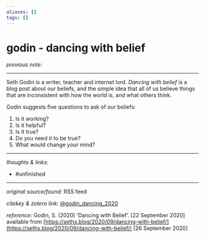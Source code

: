 ```yaml
---
aliases: []
tags: []
---
```


# godin - dancing with belief

_previous note:_ 

---

Seth Godin is a writer, teacher and internet lord. _Dancing with belief_ is a blog post about our beliefs, and the simple idea that all of us believe things that are inconsistent with how the world is, and what others think.

Godin suggests five questions to ask of our beliefs:

1. Is it working?
2. Is it helpful?
3. Is it true?
4. Do you need it to be true?
5. What would change your mind? 

---

_thoughts & links:_



- #unfinished 

---

_original source/found:_ RSS feed

_citekey & zotero link:_ [@godin_dancing_2020](zotero://select/items/1_G9PSBHYD)

_reference:_ Godin, S. (2020) ‘Dancing with Belief’. \[22 September 2020\] available from [https://seths.blog/2020/09/dancing-with-belief/](https://seths.blog/2020/09/dancing-with-belief/) \[26 September 2020\]


